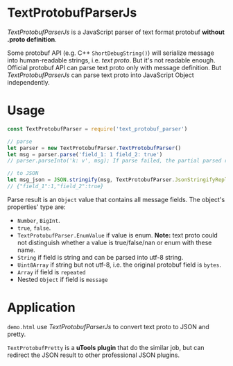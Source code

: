 # TextProtobufParserJs

*TextProtobufParserJs* is a JavaScript parser of text format protobuf **without .proto definition**. 

Some protobuf API (e.g. C++ `ShortDebugString()`) will serialize message into human-readable strings, i.e. *text proto*. But it's not readable enough. 
Official protobuf API can parse text proto only with message definition. But *TextProtobufParserJs* can parse text proto into JavaScript Object independently.

# Usage

```javascript
const TextProtobufParser = require('text_protobuf_parser')

// parse
let parser = new TextProtobufParser.TextProtobufParser()
let msg = parser.parse('field_1: 1 field_2: true') 
// parser.parseInto('k: v', msg); If parse failed, the partial parsed result will be stored in msg

// to JSON
let msg_json = JSON.stringify(msg, TextProtobufParser.JsonStringifyReplacer)
// {"field_1":1,"field_2":true}
```

Parse result is an `Object` value that contains all message fields. The object's properties' type are:

- `Number`, `BigInt`.
- `true`, `false`.
- `TextProtobufParser.EnumValue` if value is enum. **Note:** text proto could not distinguish whether a value is true/false/nan or enum with these name.
- `String` if field is string and can be parsed into utf-8 string.
- `Uint8Array` if string but not utf-8, i.e. the original protobuf field is `bytes`.
- `Array`  if field is `repeated`
- Nested `Object` if field is `message`

# Application

`demo.html` use *TextProtobufParserJs* to convert text proto to JSON and pretty.

`TextProtobufPretty` is a **uTools plugin** that do the similar job, but can redirect the JSON result to other professional JSON plugins.
